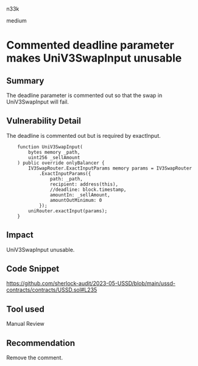 n33k

medium

# Commented deadline parameter makes UniV3SwapInput unusable

## Summary

The deadline parameter is commented out so that the swap in UniV3SwapInput will fail.

## Vulnerability Detail

The deadline is commented out but is required by exactInput.

```solidity
    function UniV3SwapInput(
        bytes memory _path,
        uint256 _sellAmount
    ) public override onlyBalancer {
        IV3SwapRouter.ExactInputParams memory params = IV3SwapRouter
            .ExactInputParams({
                path: _path,
                recipient: address(this),
                //deadline: block.timestamp,
                amountIn: _sellAmount,
                amountOutMinimum: 0
            });
        uniRouter.exactInput(params);
    }
```

## Impact

UniV3SwapInput unusable.

## Code Snippet

https://github.com/sherlock-audit/2023-05-USSD/blob/main/ussd-contracts/contracts/USSD.sol#L235

## Tool used

Manual Review

## Recommendation

Remove the comment.